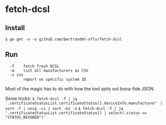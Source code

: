 # fetch-dcsl

## Install

`$ go get -v -u github.com/bertrandmt-nflx/fetch-dcsl`

## Run

```Usage of fetch-dcsl:
  -f	fetch fresh DCSL
  -m	list all manufacturers as CSV
  -s int
    	report on specific system ID
```

Most of the magic has to do with how the tool spits out bona-fide JSON.

Some tricks:
`$ fetch-dcsl -f | jq '.certificateStatusList.certificateStatus[].deviceInfo.manufacturer' | sort -f | uniq -ci | sort -k1 -n`
`$ fetch-dcsl -f | jq '.certificateStatusList.certificateStatus[] | select(.status == "STATUS_REVOKED")'`
